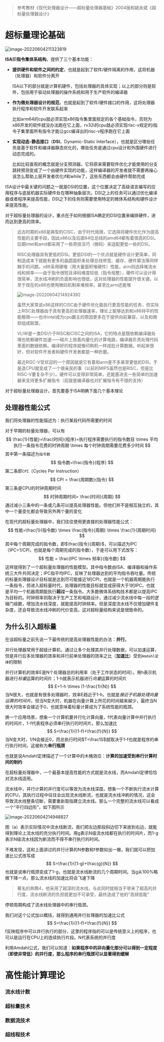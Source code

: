 > 参考教材《现代处理器设计——超标量处理器基础》2004版和姚永斌《超标量处理器设计》

# 超标量理论基础

![image-20220604211323819](超标量处理器笔记1【超标量理论与高性能计算】.assets/image-20220604211323819.png)

**ISA**即**指令集体系结构**，提供了三个基本功能：

* **提供硬件和软件之间的约定**，也就是起到了软件/硬件隔离的作用，这将机器（处理器）和软件分离开

    ISA以下的部分就是计算机硬件，包括处理器的具体实现；以上的部分则是软件，包括用于驱动处理器的操作系统和用于生产软件的编译器

* **作为微处理器设计的规范**，也就是起到了软件/硬件接口的作用，这将处理器执行程序和软件开发联系起来

    比如arm64的cpu就必须实现x86指令集里面规定的各个基础指令，否则为x86开发的软件就没办法跑在它上面，rv32i的cpu就必须实现risc-v规定的i指令子集里面所有指令才能让gcc编译出的risc-v程序跑在它上面

* **实现动态-静态接口**（**DSI**，Dynamic-Static Interface），也就是区分哪些任务是基于软件和编译器静态优化的，哪些任务是通过cpu设计和外围硬件进行动态完成的。

    比如比较直观的概念就是分支预测器，它将原来需要软件优化才能使用的分支跳转预测变成了一个由硬件实现的功能，这样编译器的开发者就不需要再操心该怎么帮助上层开发者优化if和while了，这些东西都会由硬件帮助完成

ISA设计中最关键的问题之一就是DSI的位置，这个位置决定了高级语言编写的应用程序与底层机器实际硬件处在哪种抽象层次。DSI之上的任务可以通过优化编译器或者程序来提高性能，DSI之下的任务则需要使用特定的微体系结构和硬件设计来提高性能。

对于超标量处理器的设计，重点在于如何根据ISA确定的DSI位置来编排硬件，进而达到更高的效率。

> 远古时期的x86是典型的CISC，由于时代局限，它选择将硬件优化作为提高性能的主要手段，因此x86以及后面64位总线的amd64都有着很高的DSI。后期intel和amd都采用了一些奇技淫巧（微码）来适配更低一些的DSI。
>
> RISC处理器具有更低的DSI。更低DSI的一个优点就是硬件设计更简单，同制造成本下就能有更多的晶圆面积来处理总线带宽、缓存、硬件算法等同样棘手的问题。x86采用硬堆（用大量面积堆硬件）性能，arm则选择堆流水线和频率——由于指令很短且译码难度较低（指令规整），硬件可以设计得很简单，流水线冲刷的负面影响也很低，这对处理器的性能提升很关键。以至于现在的x86也使用微码机制来堆频率，甚至比arm还能堆
>
> ![image-20220604214924392](超标量处理器笔记1【超标量理论与高性能计算】.assets/image-20220604214924392.png)
>
> 虽然大家常说x86这样的CISC由于硬件优化能执行更高性能的任务，但实际上RISC处理器由于具有更高的处理器速率，理论上能够达到和x86持平的性能极限——也许intel成为cpu霸主的原因更多在于提供向前兼容，以及和微软组成联盟。
>
> VLIW是一类DSI介于RISC和CISC之间的ISA，它的特点是既依赖编译器处理也依赖硬件加速——硅片上放着向量化的计算电路，编译器负责处理代码里面的数据依赖。编译好的程序就像印刷机一样成批计算数据。听起来很好，但对软件开发者和硬件开发者都是一种折磨。
>
> 最近RISC-V受欢迎的一个原因就是它有着和arm差不多甚至更低的DSI，于是造CPU就变成了一个很亲民的事（以前的MIPS虽然也是RISC，但是比RISC-V要复杂不少）。硬件可以变得非常简单，还能塞进去一些简单的加速器来支持更多扩展指令（前提是编译器也对扩展指令有不错的支持）

对于超标量处理器设计，首先要基于ISA明确下面几个基本理论

## 处理器性能公式

我们将处理器的性能描述为：执行某段代码所需要的时间

对于早期的标量处理器，可以有
$$
\frac{1}{性能}=\frac{时间}{程序}=执行程序需要执行的指令数目 \times 平均执行一条指令花费的时钟周期 \times 每个时钟周期需要花费多少时间
$$
其中第一条描述为`指令数`
$$
指令数=\frac{指令}{程序}
$$
第二条即`CPI`（Cycles Per Instruction）
$$
CPI = \frac{周期数}{指令}
$$
第三条是CPU的时钟周期时间
$$
时钟周期时间= \frac{时间}{周期}
$$
通过减小三条中的一条或几条可以提高处理器性能。但他们并不是相互独立的，其中一个量变化都会导致另外两个量的变化

在现代的超标量处理器中，我们往往使用更直接的处理器性能公式：
$$
性能=\frac{1}{指令数} \times \frac{指令}{周期} \times \frac{1}{周期时间}
$$
其中每个周期完成的指令数，即$\frac{指令}{周期}$，可以描述为IPC（IPC=1/CPI，也就是每个周期完成的指令数），于是可以用下式改写：
$$
性能 = \frac{IPC \times 频率}{指令数}
$$
这样就得到了一个超标量处理器的性能模型。其中指令数由ISA、编译器和操作系统三大件共同决定；IPC指平均IPC，反映了处理器达到的平均指令吞吐量。传统的标量处理器设计目标就是达到尽可能接近1的CPI，也就是一个机器周期能执行一条指令，但进入超标量时代，处理器的性能目标就变成获得大于1的IPC，也就是平均一个机器周期能执行**超过**一条指令。大多数微体系结构技术都是以提高IPC为目标的。时钟频率则取决于生产工艺和电路设计，通过减少流水线中每一段的逻辑门级数，增加流水线深度，就能提高时钟频率。但是深度流水线不仅增加硬件复杂度，还会导致流水线冲刷的代价变高，这对超标量结构来说是很致命的。

## 为什么引入超标量

在谈超标量之前先说一下最传统的提高处理器性能的办法：**并行**。

并行处理器常用于超级计算机，通过让多个处理其并行处理数据，可以加速运算，但是并行后多处理器的效率和并行前单处理器的效率之比（**加速比**）受到`Amdahl定律`的限制

并行计算机的效率E是N个处理器总的利用率（处于工作状态的时间）。用h表示机器进行*标量*运算的时间片；1-h就表示机器进行*向量*运算的时间片
$$
E=1-h \times (1-\frac{1}{N})
$$
当N很大，也就是有很多处理器时，效率E趋近于1-h，也就是*接近于机器处理向量运算的时间片*。但当N变大时，机器在向量计算上所花的时间越来越少，最终当N很大时效率会接近于0，也就意味着标量计算成为了系统性能的瓶颈。

换一个应用场景，想象一个计算机要并行化计算向量，f代表向量计算中并行执行的时间片，1-f代表程序必须串行执行的时间片。那么加速比
$$
S=\frac{1}{(1-f)+\frac{f}{N}}
$$
当N变大时，1/N会接近0，而总执行时间$T=\frac1S$就取决于1-f也就是程序的串行执行时间，这被称为**串行瓶颈**

也就是说Amdahl定律描述了一个计算中的木桶效应：**计算的加速受到串行计算时间的制约**

在超标量处理器中，一个最基本提高性能的方式就是流水线，而Amdahl定律恰恰对流水线适用。

流水线中，并行计算的并行度可以等效为流水线深度。想象一个不断执行流水计算的CPU，其执行过程中往往会出现流水线断流，也就是流水线冲刷的情况，这会导致流水线整条切断，需要重新取指建立流水线。那么一个完整的流水线可以看成一个“平行四边形”，如下图所示

![image-20220604214948827](超标量处理器笔记1【超标量理论与高性能计算】.assets/image-20220604214948827.png)

图（a）表示实际情况中流水线断流，我们把左边那段斜边切下来放到右边，就能得到理论上流水线的充分执行时间。用g表示N级流水线都在执行的时间片，而1-g表示N级流水线因为断流而不得不串行执行的时间。

不难发现，这和上面讲过的并行计算的N参数和f参数如出一辙，我们就可以把加速比公式改写成
$$
S=\frac{1}{(1-g)+\frac{g}{N}}
$$
也就是说串行瓶颈变成了1-g，也就是流水线断流的几个周期时间。当g从100%略微下降一点，那么流水线的加速比将会飞速下降

> 著名的奔腾4，他采用了超深的流水线，与此同时就相当于带来了超高的并行度，流水线断流的负担就更加不可承受，最终造成了他的“高频低能”

停顿周期构成了流水线处理器中的串行瓶颈。

我们对这个公式加以概括，就得到通用并行处理器的加速比公式
$$
S=\frac{1}{(1-f)+\frac{f}{N}}
$$
f反映程序中可以并行执行的部分，这里的程序指的可以是传统意义上的程序，也可以是运行在CPU上的连续执行片段。N代表系统的并行度

利用Amdahl公式，我们可以知道：**如果程序中的非向量化部分可以得到一定程度（即使非常低）的并行度，那么程序的串行瓶颈可以显著得到缓解**

# 高性能计算理论



 

### 流水线计数







### 超标量技术







### 数据流技术









### 超线程技术







